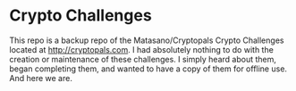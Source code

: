 # Crypto Challenges

This repo is a backup repo of the Matasano/Cryptopals Crypto Challenges located at http://cryptopals.com. I had absolutely nothing to do with the creation or maintenance of these challenges. I simply heard about them, began completing them, and wanted to have a copy of them for offline use. And here we are.

